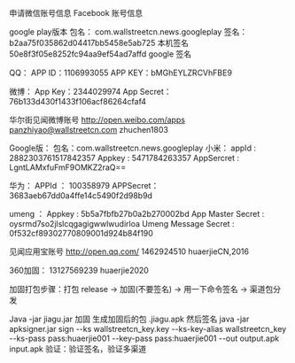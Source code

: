 申请微信账号信息
Facebook 账号信息

google play版本
包名： com.wallstreetcn.news.googleplay
签名： b2aa75f035862d04417bb5458e5ab725   本机签名
      50e8f3f05e8252fc94aa9ef54ad7affd   google 签名


QQ：
APP ID：1106993055
APP KEY：bMGhEYLZRCVhFBE9

微博：
App Key：2344029974
App Secret：76b133d430f1433f106acf86264cfaf4


华尔街见闻微博账号
http://open.weibo.com/apps
panzhiyao@wallstreetcn.com
zhuchen1803

Google版：
包名：com.wallstreetcn.news.googleplay
小米：
appId : 2882303761517842357
Appkey : 5471784263357
AppSercret : LgntLAMxfuFmF9OMKZ2raQ==

华为：
APPId ： 100358979
APPSecret： 3683aeb67dd0a4ffe14c5490f2d98b9d

umeng ：
Appkey : 5b5a7fbfb27b0a2b270002bd
App Master Secret : oysrmd7so2jlslcqgagigwwlwudirloa
Umeng Message Secret : 0f532cf89302770809001d924b84f190


见闻应用宝账号
http://open.qq.com/
1462924510
huaerjieCN,2016

360加固：
13127569239
huaerjie2020

加固打包步骤：打包 release -> 加固(不要签名) -> 用一下命令签名 -> 渠道包分发

Java -jar jiagu.jar
加固 生成加固后的包 .jiagu.apk
然后签名
java -jar apksigner.jar sign --ks wallstreetcn_key.key --ks-key-alias wallstreetcn_key --ks-pass pass:huaerjie001 --key-pass pass:huaerjie001 --out output.apk input.apk
验证：验证签名，验证多渠道




